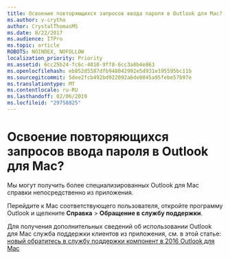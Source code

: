 ```yaml
---
title: Освоение повторяющихся запросов ввода пароля в Outlook для Mac?
ms.author: v-crytho
author: CrystalThomasMS
ms.date: 8/22/2017
ms.audience: ITPro
ms.topic: article
ROBOTS: NOINDEX, NOFOLLOW
localization_priority: Priority
ms.assetid: 6cc25b24-fc6c-4810-9ff8-6cc3a8b4e863
ms.openlocfilehash: eb852d5587dfb948042992e5d931e195595bc11b
ms.sourcegitcommit: 5dee2fcb492bd922092a6de8045a95febe57b97e
ms.translationtype: MT
ms.contentlocale: ru-RU
ms.lasthandoff: 02/06/2019
ms.locfileid: "29758825"
---
```

# <a name="experiencing-repeated-password-prompts-in-outlook-for-mac"></a>Освоение повторяющихся запросов ввода пароля в Outlook для Mac?

Мы могут получить более специализированных Outlook для Mac справки непосредственно из приложения.
  
Перейдите к Mac соответствующего пользователя, откройте программу Outlook и щелкните **Справка** \> **Обращение в службу поддержки**.
  
Для получения дополнительных сведений об использовании Outlook для Mac служба поддержки клиентов из приложения, см. в этой статье: [новый обратитесь в службу поддержки компонент в 2016 Outlook для Mac](https://answers.microsoft.com/msoffice/forum/msoffice_outlook-mso_mac-mso_mac2016/new-contact-support-feature-in-outlook-2016-for/d4fc21c4-25e2-4e10-b943-1fba6542b517.aspx)
  


